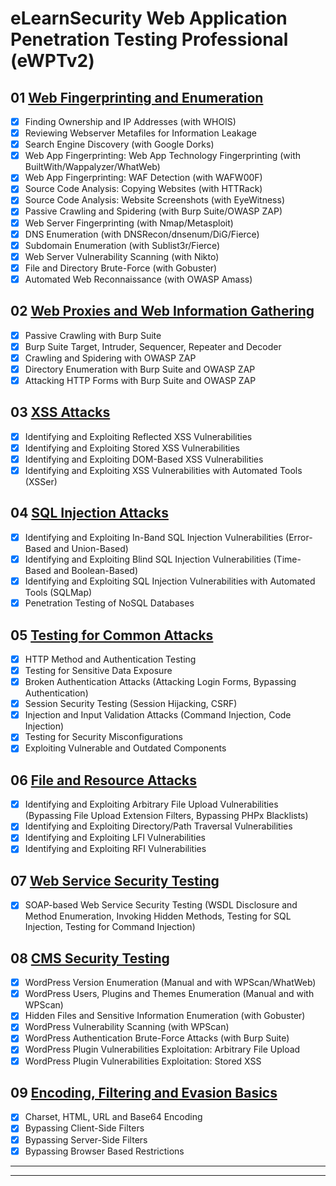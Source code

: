 # eLearnSecurity Web Application Penetration Testing Professional (eWPTv2)

## 01 [Web Fingerprinting and Enumeration](./01_web_fingerprinting_and_enumeration.md)

- [x] Finding Ownership and IP Addresses (with WHOIS)
- [x] Reviewing Webserver Metafiles for Information Leakage
- [x] Search Engine Discovery (with Google Dorks)
- [x] Web App Fingerprinting: Web App Technology Fingerprinting (with BuiltWith/Wappalyzer/WhatWeb)
- [x] Web App Fingerprinting: WAF Detection (with WAFW00F)
- [x] Source Code Analysis: Copying Websites (with HTTRack)
- [x] Source Code Analysis: Website Screenshots (with EyeWitness)
- [x] Passive Crawling and Spidering (with Burp Suite/OWASP ZAP)
- [x] Web Server Fingerprinting (with Nmap/Metasploit)
- [x] DNS Enumeration (with DNSRecon/dnsenum/DiG/Fierce)
- [x] Subdomain Enumeration (with Sublist3r/Fierce)
- [x] Web Server Vulnerability Scanning (with Nikto)
- [x] File and Directory Brute-Force (with Gobuster)
- [x] Automated Web Reconnaissance (with OWASP Amass)

## 02 [Web Proxies and Web Information Gathering](./02_web_proxies_and_web_information_gathering.md)

- [x] Passive Crawling with Burp Suite
- [x] Burp Suite Target, Intruder, Sequencer, Repeater and Decoder
- [x] Crawling and Spidering with OWASP ZAP
- [x] Directory Enumeration with Burp Suite and OWASP ZAP
- [x] Attacking HTTP Forms with Burp Suite and OWASP ZAP

## 03 [XSS Attacks](./03_xss_attacks.md)

- [x] Identifying and Exploiting Reflected XSS Vulnerabilities
- [x] Identifying and Exploiting Stored XSS Vulnerabilities
- [x] Identifying and Exploiting DOM-Based XSS Vulnerabilities
- [x] Identifying and Exploiting XSS Vulnerabilities with Automated Tools (XSSer)

## 04 [SQL Injection Attacks](./04_sql_injection_attacks.md)

- [x] Identifying and Exploiting In-Band SQL Injection Vulnerabilities (Error-Based and Union-Based)
- [x] Identifying and Exploiting Blind SQL Injection Vulnerabilities (Time-Based and Boolean-Based)
- [x] Identifying and Exploiting SQL Injection Vulnerabilities with Automated Tools (SQLMap)
- [x] Penetration Testing of NoSQL Databases

## 05 [Testing for Common Attacks](./04_testing_for_common_attacks.md)

- [x] HTTP Method and Authentication Testing
- [x] Testing for Sensitive Data Exposure
- [x] Broken Authentication Attacks (Attacking Login Forms, Bypassing Authentication)
- [x] Session Security Testing (Session Hijacking, CSRF)
- [x] Injection and Input Validation Attacks (Command Injection, Code Injection)
- [x] Testing for Security Misconfigurations
- [x] Exploiting Vulnerable and Outdated Components

## 06 [File and Resource Attacks](./06_file_and_resource_attacks.md)

- [x] Identifying and Exploiting Arbitrary File Upload Vulnerabilities (Bypassing File Upload Extension Filters, Bypassing PHPx Blacklists)
- [x] Identifying and Exploiting Directory/Path Traversal Vulnerabilities
- [x] Identifying and Exploiting LFI Vulnerabilities
- [x] Identifying and Exploiting RFI Vulnerabilities

## 07 [Web Service Security Testing](./07_web_service_security_testing.md)

- [x] SOAP-based Web Service Security Testing (WSDL Disclosure and Method Enumeration, Invoking Hidden Methods, Testing for SQL Injection, Testing for Command Injection)

## 08 [CMS Security Testing](./08_cms_security_testing.md)

- [x] WordPress Version Enumeration (Manual and with WPScan/WhatWeb)
- [x] WordPress Users, Plugins and Themes Enumeration (Manual and with WPScan)
- [x] Hidden Files and Sensitive Information Enumeration (with Gobuster)
- [x] WordPress Vulnerability Scanning (with WPScan)
- [x] WordPress Authentication Brute-Force Attacks (with Burp Suite)
- [x] WordPress Plugin Vulnerabilities Exploitation: Arbitrary File Upload
- [x] WordPress Plugin Vulnerabilities Exploitation: Stored XSS

## 09 [Encoding, Filtering and Evasion Basics](./09_encoding_filtering_and_evasion_basics.md)

- [x] Charset, HTML, URL and Base64 Encoding
- [x] Bypassing Client-Side Filters
- [x] Bypassing Server-Side Filters
- [x] Bypassing Browser Based Restrictions

---
---
